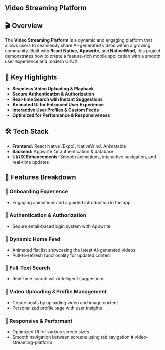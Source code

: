 ## Video Streaming Platform

## 🎬 Overview

The **Video Streaming Platform** is a dynamic and engaging platform that allows users to seamlessly share AI-generated videos within a growing community. Built with **React Native**, **Appwrite**, and **NativeWind**, this project demonstrates how to create a feature-rich mobile application with a smooth user experience and modern UI/UX.

## 🚀 Key Highlights

- **Seamless Video Uploading & Playback**
- **Secure Authentication & Authorization**
- **Real-time Search with Instant Suggestions**
- **Animated UI for Enhanced User Experience**
- **Interactive User Profiles & Custom Feeds**
- **Optimized for Performance & Responsiveness**

## 🛠️ Tech Stack

- **Frontend:** React Native (Expo), NativeWind, Animatable
- **Backend:** Appwrite for authentication & database
- **UI/UX Enhancements:** Smooth animations, interactive navigation, and real-time updates

## 🌟 Features Breakdown

### 🔹 Onboarding Experience

- Engaging animations and a guided introduction to the app

### 🔹 Authentication & Authorization

- Secure email-based login system with Appwrite

### 🔹 Dynamic Home Feed

- Animated flat list showcasing the latest AI-generated videos
- Pull-to-refresh functionality for updated content

### 🔹 Full-Text Search

- Real-time search with intelligent suggestions

### 🔹 Video Uploading & Profile Management

- Create posts by uploading video and image content
- Personalized profile page with user insights

### 🔹 Responsive & Performant

- Optimized UI for various screen sizes
- Smooth navigation between screens using tab navigation
#   v i d e o - s t r e a m i n g - p l a t f o r m 
 
 
